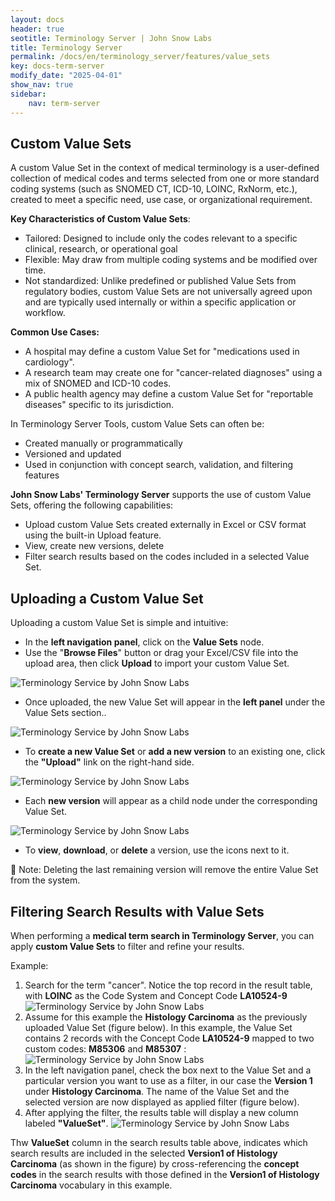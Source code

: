 ```yaml
---
layout: docs
header: true
seotitle: Terminology Server | John Snow Labs
title: Terminology Server 
permalink: /docs/en/terminology_server/features/value_sets
key: docs-term-server
modify_date: "2025-04-01"
show_nav: true
sidebar:
    nav: term-server
---
```


## Custom Value Sets

A custom Value Set in the context of medical terminology is a user-defined collection of medical codes and terms selected from one or more standard coding systems (such as SNOMED CT, ICD-10, LOINC, RxNorm, etc.), created to meet a specific need, use case, or organizational requirement.

**Key Characteristics of Custom Value Sets**:
* Tailored: Designed to include only the codes relevant to a specific clinical, research, or operational goal
* Flexible: May draw from multiple coding systems and be modified over time.
* Not standardized: Unlike predefined or published Value Sets from regulatory bodies, custom Value Sets are not universally agreed upon and are typically used internally or within a specific application or workflow.

**Common Use Cases:**
* A hospital may define a custom Value Set for "medications used in cardiology".
* A research team may create one for "cancer-related diagnoses" using a mix of SNOMED and ICD-10 codes.
* A public health agency may define a custom Value Set for "reportable diseases" specific to its jurisdiction.

In Terminology Server Tools, custom Value Sets can often be:
* Created manually or programmatically
* Versioned and updated
* Used in conjunction with concept search, validation, and filtering features

**John Snow Labs' Terminology Server** supports the use of custom Value Sets, offering the following capabilities:
* Upload custom Value Sets created externally in Excel or CSV format using the built-in Upload feature.
* View, create new versions, delete
* Filter search results based on the codes included in a selected Value Set.

## Uploading a Custom Value Set

Uploading a custom Value Set is simple and intuitive:
* In the **left navigation panel**, click on the **Value Sets** node.
* Use the "**Browse Files**" button or drag your Excel/CSV file into the upload area, then click **Upload** to import your custom Value Set.

![Terminology Service by John Snow Labs](/assets/images/term_server/Upload_VS_firsttime.png)

* Once uploaded, the new Value Set will appear in the **left panel** under the Value Sets section..

![Terminology Service by John Snow Labs](/assets/images/term_server/Upload_VS_consecutive.png)

* To **create a new Value Set** or **add a new version** to an existing one, click the **"Upload"** link on the right-hand side.

![Terminology Service by John Snow Labs](/assets/images/term_server/Upload_VS_consecutive_newVersion.png)

* Each **new version** will appear as a child node under the corresponding Value Set.   

![Terminology Service by John Snow Labs](/assets/images/term_server/VS_Versions.png)

* To **view**, **download**, or **delete** a version, use the icons next to it.

🔴 Note: Deleting the last remaining version will remove the entire Value Set from the system.

## Filtering Search Results with Value Sets

When performing a **medical term search in Terminology Server**, you can apply **custom Value Sets** to filter and refine your results.

Example: 
1. Search for the term "cancer". Notice the top record in the result table, with **LOINC** as the Code System and Concept Code **LA10524-9** 
![Terminology Service by John Snow Labs](/assets/images/term_server/SearchResultsForVSFilter.png)
2. Assume for this example the **Histology Carcinoma** as the previously uploaded Value Set (figure below). In this example, the Value Set contains 2 records with the Concept Code **LA10524-9** mapped to two custom codes: **M85306** and **M85307** :
![Terminology Service by John Snow Labs](/assets/images/term_server/HistoryOfCarcinomaVS.png)  
3. In the left navigation panel, check the box next to the Value Set and a particular version you want to use as a filter, in our case the **Version 1** under **Histology Carcinoma**. The name of the Value Set and the selected version are now displayed as applied filter (figure below).  
4. After applying the filter, the results table will display a new column labeled **"ValueSet"**. ![Terminology Service by John Snow Labs](/assets/images/term_server/FilteredResultsByVS.png)

Thw **ValueSet** column in the search results table above, indicates which search results are included in the selected **Version1 of Histology Carcinoma** (as shown in the figure) by cross-referencing the **concept codes** in the search results with those defined in the **Version1 of Histology Carcinoma** vocabulary in this example.
